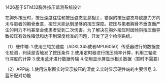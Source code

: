  1426基于STM32胸外按压监测系统设计

在胸外按压时，按压深度往往和按压姿态息息相关，错误的按压姿态导致施力方向未与患者的胸骨垂直，按压未能达到足够的按压深度。按压与患者胸骨不垂直而产生的用力不均甚至会使患者受到二次伤害。为了解决在胸外按压时因倾斜按压而导致按压有效性降低和达不到深度标准的问题，开发了这个检测系统。

（1）硬件端:
1.使用三轴加速度（ADXL345或者MPU6050）传感器进行的数据变化检测，判读是否触发了按压条件
2.使用定时器进行按压频率计算，利用三轴进行深度的计算
3.使用蓝牙进行数据传输
4.使用显示屏显示相关数据（暂时不需要）

（2）APP端:
1.使用波形图实时显示按压的深度
2.实时显示硬件端的主要信息
3.蓝牙配对功能

